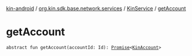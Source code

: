 [kin-android](../../index.md) / [org.kin.sdk.base.network.services](../index.md) / [KinService](index.md) / [getAccount](./get-account.md)

# getAccount

`abstract fun getAccount(accountId: Id): `[`Promise`](../../org.kin.sdk.base.tools/-promise/index.md)`<`[`KinAccount`](../../org.kin.sdk.base.models/-kin-account/index.md)`>`